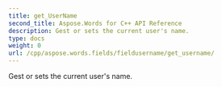 ```yaml
---
title: get_UserName
second_title: Aspose.Words for C++ API Reference
description: Gest or sets the current user's name. 
type: docs
weight: 0
url: /cpp/aspose.words.fields/fieldusername/get_username/
---
```


Gest or sets the current user's name. 


